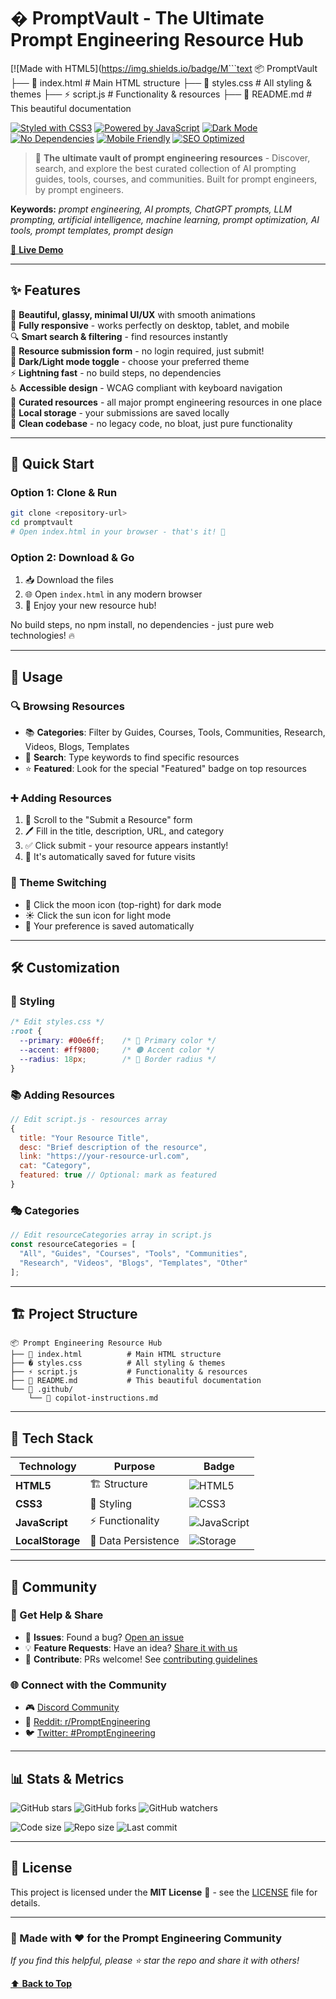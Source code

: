 # � PromptVault - The Ultimate Prompt Engineering Resource Hub

[![Made with HTML5](https://img.shields.io/badge/M```text
📦 PromptVault
├── 📄 index.html          # Main HTML structure
├── 🎨 styles.css          # All styling & themes
├── ⚡ script.js           # Functionality & resources
├── 📖 README.md           # This beautiful documentation

[![Styled with CSS3](https://img.shields.io/badge/Styled%20with-CSS3-1572B6?style=for-the-badge&logo=css3&logoColor=white)](https://www.w3.org/Style/CSS/)
[![Powered by JavaScript](https://img.shields.io/badge/Powered%20by-JavaScript-F7DF1E?style=for-the-badge&logo=javascript&logoColor=black)](https://www.javascript.com/)
[![Dark Mode](https://img.shields.io/badge/Dark%20Mode-Enabled-181717?style=for-the-badge&logo=github&logoColor=white)](https://github.com/)
[![No Dependencies](https://img.shields.io/badge/No-Dependencies-00D26A?style=for-the-badge&logo=checkmarx&logoColor=white)](https://github.com/)
[![Mobile Friendly](https://img.shields.io/badge/Mobile-Friendly-FF6B6B?style=for-the-badge&logo=mobile&logoColor=white)](https://github.com/)
[![SEO Optimized](https://img.shields.io/badge/SEO-Optimized-4285F4?style=for-the-badge&logo=google&logoColor=white)](https://github.com/)

> 🎯 **The ultimate vault of prompt engineering resources** - Discover, search, and explore the best curated collection of AI prompting guides, tools, courses, and communities. Built for prompt engineers, by prompt engineers.

**Keywords:** *prompt engineering, AI prompts, ChatGPT prompts, LLM prompting, artificial intelligence, machine learning, prompt optimization, AI tools, prompt templates, prompt design*

[🚀 **Live Demo**](https://promptvault.dev)

---

## ✨ Features

🎨 **Beautiful, glassy, minimal UI/UX** with smooth animations  
📱 **Fully responsive** - works perfectly on desktop, tablet, and mobile  
🔍 **Smart search & filtering** - find resources instantly  
📝 **Resource submission form** - no login required, just submit!  
🌙 **Dark/Light mode toggle** - choose your preferred theme  
⚡ **Lightning fast** - no build steps, no dependencies  
♿ **Accessible design** - WCAG compliant with keyboard navigation  
🎯 **Curated resources** - all major prompt engineering resources in one place  
💾 **Local storage** - your submissions are saved locally  
🧹 **Clean codebase** - no legacy code, no bloat, just pure functionality  

---

## 🚀 Quick Start

### Option 1: Clone & Run

```bash
git clone <repository-url>
cd promptvault
# Open index.html in your browser - that's it! 🎉
```

### Option 2: Download & Go

1. 📥 Download the files
2. 🌐 Open `index.html` in any modern browser
3. 🎊 Enjoy your new resource hub!

No build steps, no npm install, no dependencies - just pure web technologies! 🔥

---

## 🎯 Usage

### 🔍 Browsing Resources

- 📚 **Categories**: Filter by Guides, Courses, Tools, Communities, Research, Videos, Blogs, Templates
- 🔎 **Search**: Type keywords to find specific resources
- ⭐ **Featured**: Look for the special "Featured" badge on top resources

### ➕ Adding Resources

1. 📝 Scroll to the "Submit a Resource" form
2. 🖊️ Fill in the title, description, URL, and category
3. ✅ Click submit - your resource appears instantly!
4. 💾 It's automatically saved for future visits

### 🎨 Theme Switching

- 🌙 Click the moon icon (top-right) for dark mode
- ☀️ Click the sun icon for light mode
- 💾 Your preference is saved automatically

---

## 🛠️ Customization

### 🎨 Styling

```css
/* Edit styles.css */
:root {
  --primary: #00e6ff;    /* 🔵 Primary color */
  --accent: #ff9800;     /* 🟠 Accent color */
  --radius: 18px;        /* 📐 Border radius */
}
```

### 📚 Adding Resources

```javascript
// Edit script.js - resources array
{
  title: "Your Resource Title",
  desc: "Brief description of the resource",
  link: "https://your-resource-url.com",
  cat: "Category",
  featured: true // Optional: mark as featured
}
```

### 🎭 Categories

```javascript
// Edit resourceCategories array in script.js
const resourceCategories = [
  "All", "Guides", "Courses", "Tools", "Communities", 
  "Research", "Videos", "Blogs", "Templates", "Other"
];
```

---

## 🏗️ Project Structure

```text
📦 Prompt Engineering Resource Hub
├── 📄 index.html          # Main HTML structure
├── � styles.css          # All styling & themes
├── ⚡ script.js           # Functionality & resources
├── 📖 README.md           # This beautiful documentation
└── 📁 .github/
    └── 📝 copilot-instructions.md
```

---

## 🌟 Tech Stack

| Technology | Purpose | Badge |
|------------|---------|-------|
| **HTML5** | 🏗️ Structure | ![HTML5](https://img.shields.io/badge/HTML5-E34F26?style=flat&logo=html5&logoColor=white) |
| **CSS3** | 🎨 Styling | ![CSS3](https://img.shields.io/badge/CSS3-1572B6?style=flat&logo=css3&logoColor=white) |
| **JavaScript** | ⚡ Functionality | ![JavaScript](https://img.shields.io/badge/JavaScript-F7DF1E?style=flat&logo=javascript&logoColor=black) |
| **LocalStorage** | 💾 Data Persistence | ![Storage](https://img.shields.io/badge/Storage-Local-00D26A?style=flat) |

---

## 🤝 Community

### 💬 Get Help & Share

- 🐛 **Issues**: Found a bug? [Open an issue](https://github.com/promptvault/promptvault/issues)
- 💡 **Feature Requests**: Have an idea? [Share it with us](https://github.com/promptvault/promptvault/discussions)
- 🤝 **Contribute**: PRs welcome! See [contributing guidelines](CONTRIBUTING.md)

### 🌐 Connect with the Community

- 🎮 [Discord Community](https://discord.gg/learnprompting)
- 🤖 [Reddit: r/PromptEngineering](https://reddit.com/r/PromptEngineering)
- 🐦 [Twitter: #PromptEngineering](https://twitter.com/hashtag/PromptEngineering)

---

## 📊 Stats & Metrics

![GitHub stars](https://img.shields.io/github/stars/promptvault/promptvault?style=social)
![GitHub forks](https://img.shields.io/github/forks/promptvault/promptvault?style=social)
![GitHub watchers](https://img.shields.io/github/watchers/promptvault/promptvault?style=social)

![Code size](https://img.shields.io/github/languages/code-size/promptvault/promptvault)
![Repo size](https://img.shields.io/github/repo-size/promptvault/promptvault)
![Last commit](https://img.shields.io/github/last-commit/promptvault/promptvault)

---

## 📜 License

This project is licensed under the **MIT License** 📄 - see the [LICENSE](LICENSE) file for details.

---

### 🎉 Made with ❤️ for the Prompt Engineering Community

*If you find this helpful, please ⭐ star the repo and share it with others!*

[⬆️ **Back to Top**](#-promptvault---the-ultimate-prompt-engineering-resource-hub)

